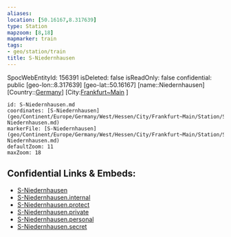 ```yaml
---
aliases: 
location: [50.16167,8.317639]
type: Station 
mapzoom: [8,18] 
mapmarker: train 
tags:
- geo/station/train
title: S-Niedernhausen
---
```

SpocWebEntityId: 156391
isDeleted: false
isReadOnly: false
confidential: public
[geo-lon::8.317639]
[geo-lat::50.16167]
[name::Niedernhausen]
[Country::[Germany](geo/Continent/Europe/Germany.md)]
[City:[Frankfurt~Main](geo/Continent/Europe/Germany/West/Hessen/City/Frankfurt~Main.md) ]


```leaflet
id: S-Niedernhausen.md
coordinates: [S-Niedernhausen](geo/Continent/Europe/Germany/West/Hessen/City/Frankfurt~Main/Station/S-Niedernhausen.md)
markerFile: [S-Niedernhausen](geo/Continent/Europe/Germany/West/Hessen/City/Frankfurt~Main/Station/S-Niedernhausen.md)
defaultZoom: 11 
maxZoom: 18
```


## Confidential Links & Embeds: 
- [S-Niedernhausen](../../../../../../../../../../_public/geo/Continent/Europe/Germany/West/Hessen/City/Frankfurt~Main/Station/S-Niedernhausen.md) 
- [S-Niedernhausen.internal](../../../../../../../../../../_internal/geo/Continent/Europe/Germany/West/Hessen/City/Frankfurt~Main/Station/S-Niedernhausen.internal.md) 
- [S-Niedernhausen.protect](../../../../../../../../../../_protect/geo/Continent/Europe/Germany/West/Hessen/City/Frankfurt~Main/Station/S-Niedernhausen.protect.md) 
- [S-Niedernhausen.private](../../../../../../../../../../_private/geo/Continent/Europe/Germany/West/Hessen/City/Frankfurt~Main/Station/S-Niedernhausen.private.md) 
- [S-Niedernhausen.personal](../../../../../../../../../../_personal/geo/Continent/Europe/Germany/West/Hessen/City/Frankfurt~Main/Station/S-Niedernhausen.personal.md) 
- [S-Niedernhausen.secret](../../../../../../../../../../_secret/geo/Continent/Europe/Germany/West/Hessen/City/Frankfurt~Main/Station/S-Niedernhausen.secret.md) 
